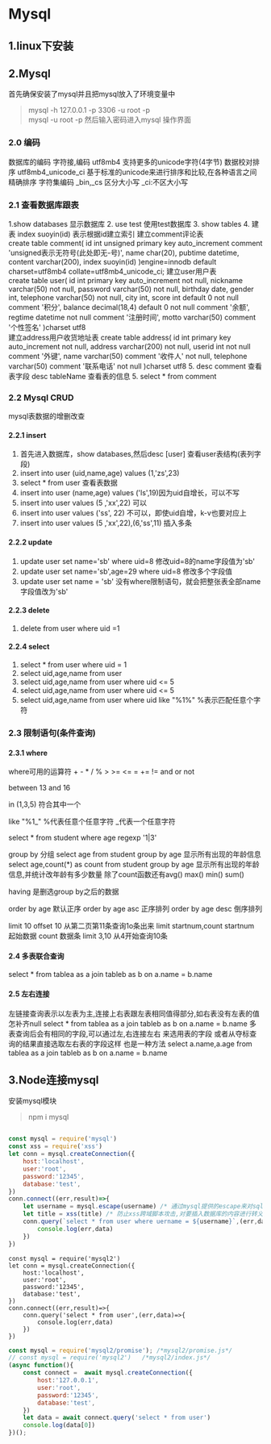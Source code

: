 # Mysql
## 1.linux下安装


## 2.Mysql
首先确保安装了mysql并且把mysql放入了环境变量中  
> mysql -h 127.0.0.1 -p 3306 -u root -p  
> mysql -u root -p
然后输入密码进入mysql 操作界面  

### 2.0 编码
数据库的编码
字符接,编码  utf8mb4  支持更多的unicode字符(4字节)
数据校对排序  utf8mb4_unicode_ci  基于标准的unicode来进行排序和比较,在各种语言之间精确排序
字符集编码  _bin,_cs  区分大小写
           _ci:不区大小写

### 2.1 查看数据库跟表
1.show databases  显示数据库
2. use test       使用test数据库
3. show tables 
4. 建表
index suoyin(id) 表示根据id建立索引
建立comment评论表  
create table  comment(
    id int unsigned primary key auto_increment comment 'unsigned表示无符号(此处即无-号)',
    name char(20),
    pubtime datetime,
    content varchar(200),
    index suoyin(id) 
)engine=innodb default charset=utf8mb4 collate=utf8mb4_unicode_ci;
建立user用户表  
create table user(
    id int primary key auto_increment not null,
    nickname varchar(50) not null,
    password varchar(50) not null,
    birthday date,
    gender int,
    telephone varchar(50) not null,
    city int,
    score int default 0 not null comment '积分', 
    balance decimal(18,4) default 0 not null comment '余额',
    regtime datetime not null comment '注册时间',
    motto varchar(50) comment '个性签名'
)charset utf8   
建立address用户收货地址表
create table address(
    id int primary key auto_increment not null,
    address varchar(200) not null,
    userid int not null comment '外键',
    name varchar(50) comment '收件人' not null,
    telephone varchar(50) comment '联系电话' not null
)charset utf8 
5. desc comment    查看表字段 desc tableName 查看表的信息
5. select * from comment  

### 2.2 Mysql CRUD
mysql表数据的增删改查
#### 2.2.1 insert
1. 首先进入数据库，show databases,然后desc [user] 查看user表结构(表列字段)  
2. insert into user (uid,name,age) values (1,'zs',23)  
3. select * from user 查看表数据  
4. insert into user (name,age) values ('ls',19)因为uid自增长，可以不写    
5. insert into user values (5 ,'xx',22) 可以    
6. insert into user values ('ss', 22)  不可以，即使uid自增，k-v也要对应上    
7. insert into user values (5 ,'xx',22),(6,'ss',11) 插入多条    
#### 2.2.2 update 
1. update user set name='sb' where uid=8  修改uid=8的name字段值为'sb'  
2. update user set  name='sb',age=29 where uid=8 修改多个字段值  
3. update user set name = 'sb' 没有where限制语句，就会把整张表全部name字段值改为'sb'  
#### 2.2.3 delete 
1. delete from user where uid =1  
#### 2.2.4 select 
1.  select * from user where uid = 1  
2.  select uid,age,name from user   
3.  select uid,age,name from user where uid <= 5  
4.  select uid,age,name from user where uid <= 5  
5.  select uid,age,name from user where uid like "%1%"  %表示匹配任意个字符  


### 2.3 限制语句(条件查询)
#### 2.3.1 where
where可用的运算符  + - * / % > >= <= = += !=   and  or not

between 13 and 16

in (1,3,5) 符合其中一个 

like "%1_"  %代表任意个任意字符  _代表一个任意字符

select * from student where age regexp '1|3'

group by 分组
select age from student group by age 
显示所有出现的年龄信息
select age,count(*) as count from student group by age 
显示所有出现的年龄信息,并统计改年龄有多少数量
除了count函数还有avg() max() min() sum()


having 是删选group by之后的数据

order by  age      默认正序
order by  age asc  正序排列
order by  age desc 倒序排列

limit 10 offset 10  从第二页第11条查询1o条出来
limit startnum,count  startnum 起始数据 count 数据条
limit 3,10  从4开始查询10条

#### 2.4 多表联合查询
select * from tablea as a join tableb as b on a.name = b.name

#### 2.5 左右连接
左链接查询表示以左表为主,连接上右表跟左表相同值得部分,如右表没有左表的值怎补齐null
select * from tablea as a join tableb as b on a.name = b.name
多表查询后会有相同的字段,可以通过左,右连接左右 来选用表的字段
或者从夺标查询的结果直接选取左右表的字段这样 也是一种方法
select a.name,a.age from tablea as a join tableb as b on a.name = b.name

## 3.Node连接mysql
安装mysql模块
> npm i mysql 
```js

const mysql = require('mysql')
const xss = require('xss')
let conn = mysql.createConnection({
    host:'localhost',
    user:'root',
    password:'12345',
    database:'test',
})
conn.connect((err,result)=>{
    let username = mysql.escape(username) /* 通过mysql提供的escape来对sql注入进行防范 */
    let title = xss(title) /* 防止xss跨域脚本攻击,对要插入数据库的内容进行转义 */
    conn.query(`select * from user where uername = ${username}`,(err,data)=>{
        console.log(err,data)
    })
})


```
```JS
const mysql = require('mysql2')
let conn = mysql.createConnection({
    host:'localhost',
    user:'root',
    password:'12345',
    database:'test',
})
conn.connect((err,result)=>{
    conn.query('select * from user',(err,data)=>{
        console.log(err,data)
    })
})
``` 

```js
const mysql = require('mysql2/promise'); /*mysql2/promise.js*/
// const mysql = require('mysql2')   /*mysql2/index.js*/
(async function(){
    const connect =  await mysql.createConnection({
        host:'127.0.0.1',
        user:'root',
        password:'12345',
        database:'test',
    })
    let data = await connect.query('select * from user')
    console.log(data[0])
})();

```
